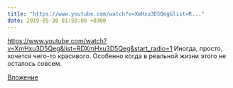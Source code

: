 ```yaml
---
title: "https://www.youtube.com/watch?v=XmHxu3D5Qeg&list=R..."
date: 2019-05-30 01:58:00 +0300
---
```


https://www.youtube.com/watch?v=XmHxu3D5Qeg&list=RDXmHxu3D5Qeg&start_radio=1 Иногда, просто, хочется чего-то красивого. Особенно когда в реальной жизни этого не осталось совсем.

[Вложение](https://vk.com/video41076938_456239354)
